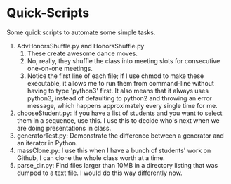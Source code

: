 # Quick-Scripts

Some quick scripts to automate some simple tasks.

1. AdvHonorsShuffle.py and HonorsShuffle.py
   1. These create awesome dance moves.
   1. No, really, they shuffle the class into meeting slots for consecutive one-on-one meetings.
   1. Notice the first line of each file; if I use chmod to make these executable, it allows me to run them from command-line without having to type 'python3' first.  It also means that it always uses python3, instead of defaulting to python2 and throwing an error message, which happens approximately every single time for me.
2. chooseStudent.py: If you have a list of students and you want to select them in a sequence, use this. I use this to decide who's next when we are doing presentations in class.
3. generatorTest.py: Demonstrate the difference between a generator and an iterator in Python.
4. massClone.py: I use this when I have a bunch of students' work on Github, I can clone the whole class worth at a time.
5. parse_dir.py: Find files larger than 10MB in a directory listing that was dumped to a text file.  I would do this way differently now.
